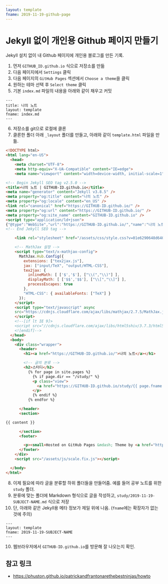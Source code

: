 ```yaml
---
layout: template
fname: 2019-11-19-github-page
---
```


# Jekyll 없이 개인용 Github 페이지 만들기

Jekyll 설치 없이 내 Github 페이지에 개인용 블로그를 만든 기록.

1. 먼저 `GITHUB_ID.github.io` 식으로 저장소를 만듦
2. 다음 페이지에서 `Settings` 클릭
3. 다음 페이지의 `GitHub Pages` 섹션에서 `Choose a theme`을 클릭
4. 원하는 테마 선택 후 `Select theme` 클릭
5. 기본 `index.md` 파일의 내용을 아래와 같이 채우고 커밋

```
---
title: 나의 노트
layout: template
fname: index.md
---
```
6. 저장소를 git으로 로컬에 클론
7. 클론한 폴더 아래 `_layout` 폴더를 만들고, 아래와 같이 `template.html` 파일을 만듦.

```html
<!DOCTYPE html>
<html lang="en-US">
  <head>
    <meta charset="UTF-8">
    <meta http-equiv="X-UA-Compatible" content="IE=edge">
    <meta name="viewport" content="width=device-width, initial-scale=1">

<!-- Begin Jekyll SEO tag v2.5.0 -->
<title>나의 노트 | GITHUB-ID.github.io</title>
<meta name="generator" content="Jekyll v3.8.5" />
<meta property="og:title" content="나의 노트" />
<meta property="og:locale" content="en_US" />
<link rel="canonical" href="https://GITHUB-ID.github.io/" />
<meta property="og:url" content="https://GITHUB-ID.github.io/" />
<meta property="og:site_name" content="GITHUB-ID.github.io" />
<script type="application/ld+json">
{"@type":"WebSite","url":"https://GITHUB-ID.github.io/","name":"나의 노트","headline":"나의 노트","@context":"http://schema.org"}</script>
<!-- End Jekyll SEO tag -->

    <link rel="stylesheet" href="/assets/css/style.css?v=01e6290648d6409b0c7f076e8788b0cbc74c3e34">

    <!-- MathJax 설정 -->
    <script type="text/x-mathjax-config">
      MathJax.Hub.Config({
        extensions: ["tex2jax.js"],
        jax: ["input/TeX", "output/HTML-CSS"],
        tex2jax: {
          inlineMath: [ ['$','$'], ["\\(","\\)"] ],
          displayMath: [ ['$$','$$'], ["\\[","\\]"] ],
          processEscapes: true
        },
        "HTML-CSS": { availableFonts: ["TeX"] }
      });
    </script>
    <script type="text/javascript" async
    src="https://cdnjs.cloudflare.com/ajax/libs/mathjax/2.7.5/MathJax.js?config=TeX-MML-AM_CHTML">
    </script>
    <!--[if lt IE 9]>
    <script src="//cdnjs.cloudflare.com/ajax/libs/html5shiv/3.7.3/html5shiv.min.js"></script>
    <![endif]-->
  </head>
  <body>
    <div class="wrapper">
      <header>
        <h1><a href="https://GITHUB-ID.github.io/">나의 노트</a></h1>

        <!-- 글의 분류 -->
        <h2>스터디</h2>
          {% for page in site.pages %}
            {% if page.dir == "/study/" %}
            <p class="view">
              <a href="https://GITHUB-ID.github.io/study/{{ page.fname }}.html">{{ page.title }}</a>
            </p>
            {% endif %}
          {% endfor %}

      </header>
      <section>

{{ content }}

      </section>
      <footer>

        <p><small>Hosted on GitHub Pages &mdash; Theme by <a href="https://github.com/orderedlist">orderedlist</a></small></p>
      </footer>
    </div>
    <script src="/assets/js/scale.fix.js"></script>

  </body>
</html>
```
8. 이제 필요에 따라 글을 분류할 하위 폴더들을 만들어줌. 예를 들어 공부 노트를 위한 `study` 폴더.
9. 분류에 맞는 폴더에 Markdown 형식으로 글을 작성하고, `study/2019-11-19-SUBJECT-NAME.md` 식으로 저장
10. 단, 아래와 같은 Jekyll용 메타 정보가 제일 위에 나옴. (`fname`에는 확장자가 없는 것에 주의)
```
---
layout: template
fname: 2019-11-19-SUBJECT-NAME
---
```
10.  웹브라우저에서 `GITHUB-ID.github.io`를 방문해 잘 나오는지 확인.

## 참고 링크
* https://phuston.github.io/patrickandfrantonarethebestninjas/howto
